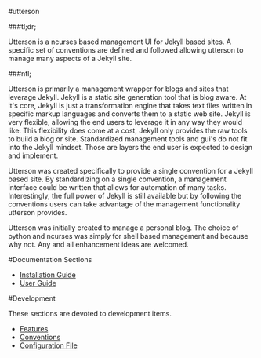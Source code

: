 #utterson

###tl;dr;

Utterson is a ncurses based management UI for Jekyll based sites. A specific 
set of conventions are defined and followed allowing utterson to manage many 
aspects of a Jekyll site.

###ntl;

Utterson is primarily a management wrapper for blogs and sites that leverage 
Jekyll. Jekyll is a static site generation tool that is blog aware. At it's 
core, Jekyll is just a transformation engine that takes text files written 
in specific markup languages and converts them to a static web site. Jekyll is
very flexible, allowing the end users to leverage it in any way they would like. 
This flexibility does come at a cost, Jekyll only provides the raw tools to 
build a blog or site. Standardized management tools and gui's do not fit into 
the Jekyll mindset. Those are layers the end user is expected to design and 
implement.

Utterson was created specifically to provide a single convention for a Jekyll 
based site. By standardizing on a single convention, a management interface 
could be written that allows for automation of many tasks. Interestingly, the 
full power of Jekyll is still available but by following the conventions users
can take advantage of the management functionality utterson provides.

Utterson was initially created to manage a personal blog. The choice of python
and ncurses was simply for shell based management and because why not. Any 
and all enhancement ideas are welcomed.  

#Documentation Sections

+ [Installation Guide](doc/installation_guide.md)
+ [User Guide](doc/user_guide.md)


#Development

These sections are devoted to development items.

+ [Features](doc/features.md)
+ [Conventions](doc/conventions.md)
+ [Configuration File](doc/configuration_file.md)
